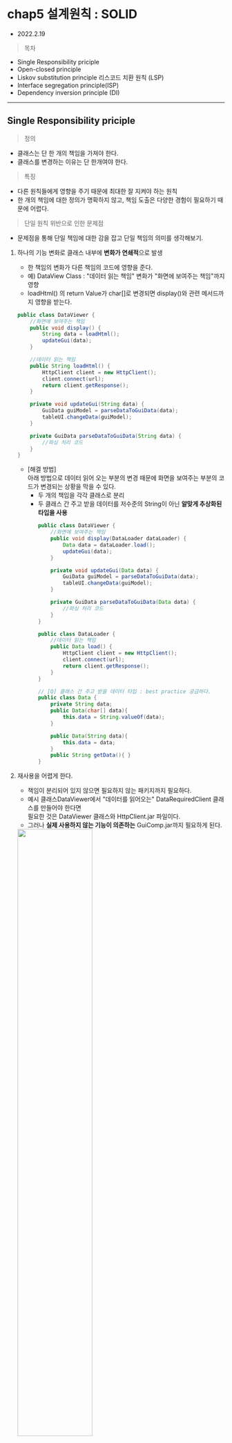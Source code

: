 # chap5 설계원칙 : SOLID

- 2022.2.19

> 목차

- Single Responsibility priciple
- Open-closed principle
- Liskov substitution principle 리스코드 치환 원칙 (LSP)
- Interface segregation principle(ISP)
- Dependency inversion principle (DI)



___

## Single Responsibility priciple

> 정의
- 클래스는 단 한 개의 책임을 가져야 한다.
- 클래스를 변경하는 이유는 단 한개여야 한다.

> 특징
- 다른 원칙들에게 영향을 주기 때문에 최대한 잘 지켜야 하는 원칙
- 한 개의 책임에 대한 정의가 명확하지 않고, 책임 도출은 다양한 경험이 필요하기 때문에 어렵다.

> 단일 원칙 위반으로 인한 문제점
- 문제점을 통해 단일 책임에 대한 감을 잡고 단일 책임의 의미를 생각해보기.

1. 하나의 기능 변화로 클래스 내부에 **변화가 연쇄적**으로 발생
    - 한 책임의 변화가 다른 책임의 코드에 영향을 준다.
    - 예) DataView Class : "데이터 읽는 책임" 변화가 "화면에 보여주는 책임"까지 영향
    - loadHtml() 의 return Value가 char[]로 변경되면 display()와 관련 메서드까지 영향을 받는다.
    ```java
    public class DataViewer {
        //화면에 보여주는 책임
        public void display() {
            String data = loadHtml();
            updateGui(data);
        }

        //데이터 읽는 책임
        public String loadHtml() {
            HttpClient client = new HttpClient();
            client.connect(url);
            return client.getResponse();
        }

        private void updateGui(String data) {
            GuiData guiModel = parseDataToGuiData(data);
            tableUI.changeData(guiModel);
        }

        private GuiData parseDataToGuiData(String data) {
            //파싱 처리 코드
        }
    }
    ```

    - [해결 방법]   
        아래 방법으로 데이터 읽어 오는 부분의 변경 때문에 화면을 보여주는 부분의 코드가 변경되는 상황을 막을 수 있다.
      - 두 개의 책임을 각각 클래스로 분리 
      - 두 클래스 간 주고 받을 데이터를 저수준의 String이 아닌 **알맞게 추상화된 타입을 사용**
        ```java
        public class DataViewer {
            //화면에 보여주는 책임
            public void display(DataLoader dataLoader) {
                Data data = dataLoader.load();
                updateGui(data);
            }

            private void updateGui(Data data) {
                GuiData guiModel = parseDataToGuiData(data);
                tableUI.changeData(guiModel);
            }

            private GuiData parseDataToGuiData(Data data) {
                //파싱 처리 코드
            }
        }

        public class DataLoader {
            //데이터 읽는 책임
            public Data load() {
                HttpClient client = new HttpClient();
                client.connect(url);
                return client.getResponse();
            }                
        }

        // [Q] 클래스 간 주고 받을 데이터 타입 : best practice 궁금하다.
        public class Data {
            private String data;
            public Data(char[] data){
                this.data = String.valueOf(data);
            }

            public Data(String data){
                this.data = data;
            }
            public String getData(){ }
        }
        ```

2. 재사용을 어렵게 한다.
   - 책임이 분리되어 있지 않으면 필요하지 않는 패키지까지 필요하다. 
   - 예시 클래스DataViewer에서 "데이터를 읽어오는" DataRequiredClient 클래스를 만들어야 한다면    
     필요한 것은 DataViewer 클래스와 HttpClient.jar 파일이다.
   - 그러나 **실제 사용하지 않는 기능이 의존하는** GuiComp.jar까지 필요하게 된다.
   
   <img src = "https://user-images.githubusercontent.com/55780251/154810761-2f6612f0-e412-4e9f-9ad2-2ee5090cbde7.jpg" width="60%">
   
    <br>

   - [해결방법]     
     - 데이터를 읽어 오는 데 필요한 dataloader 패키지와 HttpClient 패키지만 필요하며
     - 데이터를 읽어 오는 것과 상관없는 GuiComp 패키지나 datadisplay패키지는 포함시킬 필요가 없어진다. 
     <img src = "https://user-images.githubusercontent.com/55780251/154810792-5465af6e-f6ad-49fb-886d-3a79aa73fa30.jpg" width="60%">


> 책임이란 변화에 대한 것
1. 기능 변경 요구가 없을 때 수정에 대한 문제가 없다는 것의 의미는,   
   **책임의 단위는 변화되는 부분과 관련**된다는 의미 
   - 예시) DataViewer클래스에서 데이터를 읽어 오는 기능에 변화 발생하면, 데이터 읽어 오는 기능이 별도로 분리되어야 할 책임이라는 것을 알 수 있는 것이다.
  
2. 책임은 서로 다른 이유로 변경되고, 서로 다른 비율로 변경된다.
   - 서로 다른 이유로 바뀌는 책임들이 한 클래스에 포함되어 있다면 해당 클래스는 SRP를 어기고 있다고 볼 수 있다.
   - 예) 데이터를 읽어 오는 책임의 기능이 변경될 때 데이터를 보여주는 책임은 변경되지 않는다.
   - 서로 다른 이유로 변경되는 것을 알아채려면 경험이 필요.

> 단일 책임 원칙 잘 지키기 위한 방법
- 메서드를 실행하는 것이 누구인지 확인해 보는 것!
- 클래스의 사용자들이 서로 다른 메서드를 사용한다면, 각각 다른 책임에 속할 가능성이 높고 책임 분리 후보가 될 수 있다.
<img src ="https://user-images.githubusercontent.com/55780251/154810809-6f25fd29-c86a-4f8d-a7d6-6ed3d9ccfbc7.jpg" width="60%">

___

## Open-closed principle (OCP)
- 확장에는 열려 있어야 하고, 변경에는 닫혀 있어야 한다.
- 기능을 변경하거나 확장할 수 있으면서, 그 기능을 사용하는 코드는 수정하지 않는다.


> OCP 구현 방법
1. 확장되는 부분(변화되는 부분)을 interface로 추상화해서 표현
   - 사용자 입장에서 변화 고정시킨다.
 
   - <img src="https://user-images.githubusercontent.com/55780251/154810815-97567c6b-3a55-474b-ae45-0120ed5e408d.jpg" width="60%">
 
2. 변화되는 부분을 상속의 protected 제어자로 고정
   - 상위 클래스의 기능 그대로 사용하면서 하위 클래스에서 일부 구현을 오버라이딩 할 수 있는 방법을 제공한다.
   - [Q] public으로 되어 있는 부분도 overriding가능한데.. 왜 고정되었다고 했을까?
   - protected 공개범위를 갖고 있기 때문에 하위 클래스에서 해당 메서드를 overriding할 수 있다.
     - protected 멤버는 같은 패키지에 속하는 클래스와 다른 패키지에 속하는 자식 클래스에서만 접근할 수 있다.
     - 접근제어자 : http://www.tcpschool.com/java/java_modifier_accessModifier

    ```java
    public class ResponseSender {
        private Data data;
        public ResponseSender(Data data) {
            this.data = data;
        }

        public Data getData() {
            return data;
        }

        public void send() {
            sendHeader();
            sendBody();
        }

        protected void sendHeader() {
            //헤더 데이터 전송
        }

        protected void sendBody() {
            //바디 데이터 전송
        }
    }
    ```
    [GoF디자인 패턴의 템플릿 패턴] 
    - 템플릿 메서드 패턴 : 상위 클래스에서 실행할 기본 코드를 만들고 하위 클래스에서 필요에 따라 확장해 나가는 패턴. 

<br>

- 예시) 압축해서 데이터를 전송하는 기능을 추가하기 위해 상속받은 클래스에서 setHeader(), setBody()를 overriding!
- 압축 기능을 확장하면서도 기존 ResponseSender클래스의 코드는 바뀌지 않았다.
- ReponseSender 클래스는 확장에는 열려 있으면서 변경에는 닫혀 있는 것.
    ```java
    public class ZippedResponseSender extends ResponseSender{

        public ZippedResponseSender(Data data) {
            super(data);
        }

        @Override
        protected void sendHeader() {
            super.sendHeader();
        }

        @Override
        protected void sendBody() {
            super.sendBody();
        }
    }
    ```

> 개방 폐쇄 원칙이 깨질 때 증상

1. 다운 캐스팅 한다.
    - instanceof 와 같은 타입 확인 연산자가 사용된다면 해당 코드는 OCP 원칙을 지키지 않을 가능성이 높다.
    - 타입 캐스팅 후 실행하는 **메서드가 변화 대상인지 확인**해 봐야 한다.
    - 예) drawSpecific() 메서드가 객체마다 다르게 동작할 수 있는 변화 대상인지 확인해 보는 것. 
    - 객체마다 다르게 동작한다면 추상화해서 Character 타입에 추가해주어야 한다.
2. 비슷한 if-else 블럭이 존재한다.   
   - 예) Enemy 클래스: **변경에 닫혀 있지 않은 클래스 예시**
   - Enemy 캐릭터의 움직이는 경로를 몇 가지 패턴으로 정한다고 하자.      
   - 정해진 패턴에 따라 경로를 이동하는 코드 작성.
   - 새로운 경로 패턴을 추가할 경우 if 블록이 추가된다.  
    
    <br>

    [해결 방법]
    - 경로 패턴을 추상화하고 Enemy에서 추상화 타입을 사용하는 구조로 바꾼다.
    - 새로운 이동 패턴이 생기면 새로운 타입의 PathPettern 구현 클래스를 추가해 주면 된다.
    - Enemy의 draw() 메서드는 변경되지 않는다.
    - <img src="./chap5/OCP_패턴추상화.jpg" width="60%">

> 개방 폐쇄 원칙은 유연함에 대한 것

- 변경의 유연함과 관련된 것. 
- 기존 기능 확장하려고 기존 코드를 수정해 주어야 한다면 새로운 기능 추가하는 것은 점점 힘들어진다. 
- 변화되는 부분을 추상화 함으로 사용자 입장에서 변화를 고정시킨다.
- 코드에 대한 변화 요구가 발생하면 변화와 관련된 구현을 추상화해서 OCP에 맞게 수정할 수 있는지 확인하는 습관 갖자.
  - 스텝을 진행하면서 느껴보자!


## Liskov substitution principle 리스코드 치환 원칙 (LSP)
- 상위 타입의 객체를 하위 타입의 객체로 치환해도 상위 타입을 사용하는 프로그램은 정상적으로 동작해야 한다.

> LSP 지키지 않을 때 문제

1. 개념적으로 상속 관계에 있는 것처럼 보여도 실제 구현에서는 상속 관계가 아닐 수도 있다.
   - LSP의 대표적 예 : 직사각형-정사각형 
   - 실제 프로그램에서는 사격형과 정사각형을 상속으로 묶을 수 없는 것이다. 
   - 별개의 타입으로 구현해 주어야 한다.


    ```java
    public class Square extends Rectangle {

        @Override
        public void setWidth(int width) {
            super.setWidth(width);
            super.setHeight(width);
        }

        @Override
        public void setHeight(int height) {
            super.setWidth(height);
            super.setHeight(height);
        }
    }

    public class RectangleService {
        public void increseHeight(Rectangle rec) {
            if( rec instanceof Square){
            throw new CantSupportSquareException();
            }
            if(rec.getHeight() <= rec.getWidth()) {
            rec.setHeight(rec.getWidth() +10);
            }
        }
    }

    ```
   - Square 클래스가 Rectangle 클래스를 상속받도록 구현 했을 때 setWidth(), setHeight 재정의해서 가로=세로 일치하게 구현.
   - 그러나 Rectangle 클래스를 사용하는 코드에서 높이와 폭을 비교해서 높이를 더 길게 만들어주는 기능을 제공한다고 했을 때, 
   - Square 객체가 전달되면 이 가정은 깨진다. 
   - 이걸 방지하기 위해 instanceof를 사용하면 리스코프원칙 위반과 함께 Rectangle이 확장에 열려 있지 않음을 의미.

2. 상위 타입에서 지정한 리턴 값의 범위에 해당되지 않는 값을 리턴
   - 하위 타입이 상위 타입을 올바르게 대체하지 않을 때. 

> LSP는 계약과 확장에 대한 것

1. 계약에 관한 것 
    - 기능 실행 계약 위반 사례
      - 명시된 명세에서 벗어난 값 리턴
      - 명시된 명세에서 벗어난 익셉션 발생
      - 명시된 명세에서 벗어난 기능 수행
2. 확장에 관한 것 
    - 예) Coupon 클래스 : Item 클래스의 값을 구한 뒤 할인 되는 금액 계산
    - SpecialItem 클래스 :  할인이 안되는 아이템. 
    - instanceof를 사용해서 Item 구현 클래스별 구분해 구현 하면 LSP위반 발생. 
    - 즉, **하위타입 SpecialItem가 상위타입 Item을 완벽하게 대체하지 못하는 상황**
    - [문제 원인]
      - Item에 대한 추상화가 덜 되었기 때문에 
    - [해결 방안]
      - 상품의 가격 할인 여부 : 변화되는 부분
      - 변화되는 부분을 Item클래스에 추가
    ```java
    public class Item {
        //변화되는 기능을 상위 타입에 추가
        public boolean isDiscountAvailable() {
            return true;
        }
        ...
    }

    public class SpecialItem extends Item {
        //하위 타입에서 알맞게 오버라이딩
        @Override
        public boolean isDiscountAvailable() {
            return false;
        }
    }

    public class Coupon {
        public int calculateDiscountAmount(Item item) {
            if(!item.isDiscountAvailable()) { //instanceof 연산자 제거
            return 0;
            }
            return itm.getPrice() * discountRate;
        }
    }
    ```
___

## Interface segregation principle(ISP)

- 인터페이스는 그 인터페이스를 사용하는 클라이언트를 기준으로 분리해야 한다.
- 클라이언트는 자신이 사용하는 메서드에만 의존해야 한다.

- 자신이 사용하는 메서드에만 의존해야 한다는 원칙 
- 각 클라이언트가 필요로 하는 인터페이스들로 분리함으로써, 사용하지 않은 인터페이스에 변경이 발생하더라도 영향 받지 않아야 한다.
- 기능 변경의 여파를 최소화한다.
- 그럼으로써 인터페이스와 콘크리트 클래스의 재사용성을 높여 주는 효과

> 인터페이스 분리 원칙은 클라이언트에 대한 것 

- 클라이언트 입장에서 인터페이스를 분리하라! 
- 그럼으로서 다른 클라이언트에 미치는 영향 최소화한다.
- 예) 게시글 목록 UI요구로 인해 ArticleService 인터페이스가 변경될 수 있다. 


## Dependency inversion principle (DI)

- 고수준 모듈은 저수준 모듈의 구현에 의존해서는 안된다.   
  저수준 모듈이 고수준 모듈에서 정의한 추상 타입에 의존해야 한다.

- 고수준 모듈 : 상대적으로 큰 틀에서 프로그램 다룬다.
- 저수준 모듈 : 각 개별 요소(상세)가 어떻게 구현될지에 대해서 다룬다.

> 고수준 모듈이 저수준 모듈에 의존할 때의 문제 

- 예) 쿠폰, 아이템
- 쿠폰을 이용한 가격 계산 모듈이 개별적인 쿠폰 구현에 의존하게 되면, 새로운 쿠폰이 추가되거나 변경되면 가격 계산 모듈이 변경된다. 
- 쿠폰을 이용한 가격 계산 모듈 : 고수준 모듈
- 개별적인 쿠폰 구현 : 저수준 모듈

> 해결책 : 추상화

- 저수준 모듈이 고수준 모듈을 의존하게 만든다 : 추상화를 통해 
- 예) FlowController, ByteSource 인터페이스 , FileDataReader
- 소스코드의 의존을 역전시킴으로써 변경의 유연함 확보. 
- 런타임에서의 의존을 역전시키는 것은 아니다.

